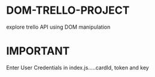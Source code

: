 # DOM-TRELLO-PROJECT

explore trello API using DOM manipulation

# IMPORTANT

Enter User Credentials in index.js.....cardId, token and key
